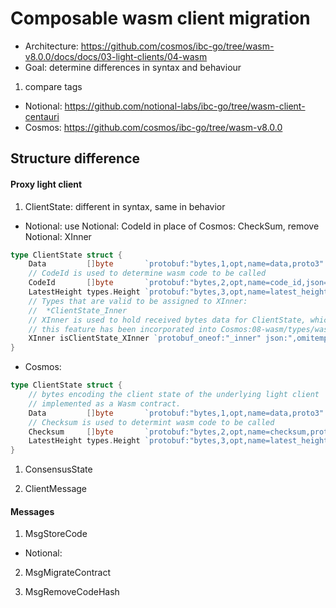 # Composable wasm client migration

* Architecture: https://github.com/cosmos/ibc-go/tree/wasm-v8.0.0/docs/docs/03-light-clients/04-wasm
* Goal: determine differences in syntax and behaviour

1. compare tags
* Notional: https://github.com/notional-labs/ibc-go/tree/wasm-client-centauri
* Cosmos: https://github.com/cosmos/ibc-go/tree/wasm-v8.0.0

## Structure difference

#### Proxy light client
1. ClientState: different in syntax, same in behavior
* Notional: use Notional: CodeId in place of Cosmos: CheckSum, remove Notional: XInner
```go
type ClientState struct {
	Data         []byte       `protobuf:"bytes,1,opt,name=data,proto3" json:"data,omitempty"`
    // CodeId is used to determine wasm code to be called
	CodeId       []byte       `protobuf:"bytes,2,opt,name=code_id,json=codeId,proto3" json:"code_id,omitempty"`
	LatestHeight types.Height `protobuf:"bytes,3,opt,name=latest_height,json=latestHeight,proto3" json:"latest_height" yaml:"latest_height"`
	// Types that are valid to be assigned to XInner:
	//	*ClientState_Inner
    // XInner is used to hold received bytes data for ClientState, which will be later converted to ClientState
    // this feature has been incorporated into Cosmos:08-wasm/types/wasm.pb.go
	XInner isClientState_XInner `protobuf_oneof:"_inner" json:",omitempty"`
}
```

* Cosmos:
```go
type ClientState struct {
	// bytes encoding the client state of the underlying light client
	// implemented as a Wasm contract.
	Data         []byte       `protobuf:"bytes,1,opt,name=data,proto3" json:"data,omitempty"`
    // Checksum is used to determint wasm code to be called
	Checksum     []byte       `protobuf:"bytes,2,opt,name=checksum,proto3" json:"checksum,omitempty"`
	LatestHeight types.Height `protobuf:"bytes,3,opt,name=latest_height,json=latestHeight,proto3" json:"latest_height"`
}
```

1. ConsensusState



1. ClientMessage

#### Messages
1. MsgStoreCode
* Notional: 


2. MsgMigrateContract

3. MsgRemoveCodeHash


